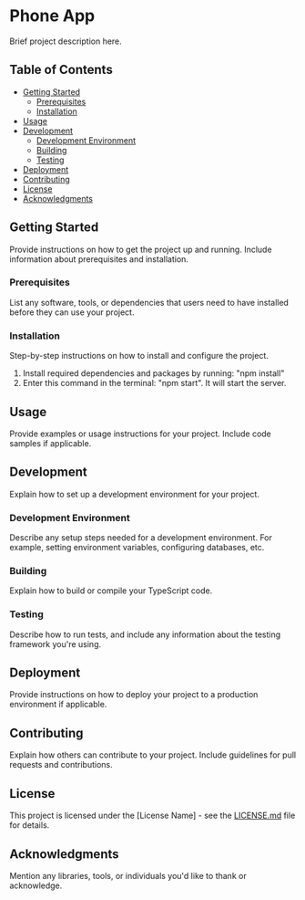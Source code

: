 # Phone App

Brief project description here.

## Table of Contents

- [Getting Started](#getting-started)
  - [Prerequisites](#prerequisites)
  - [Installation](#installation)
- [Usage](#usage)
- [Development](#development)
  - [Development Environment](#development-environment)
  - [Building](#building)
  - [Testing](#testing)
- [Deployment](#deployment)
- [Contributing](#contributing)
- [License](#license)
- [Acknowledgments](#acknowledgments)

## Getting Started

Provide instructions on how to get the project up and running. Include information about prerequisites and installation.

### Prerequisites

List any software, tools, or dependencies that users need to have installed before they can use your project.

### Installation

Step-by-step instructions on how to install and configure the project.
1. Install required dependencies and packages by running: "npm install"
2. Enter this command in the terminal: "npm start". It will start the server.

## Usage

Provide examples or usage instructions for your project. Include code samples if applicable.

## Development

Explain how to set up a development environment for your project.

### Development Environment

Describe any setup steps needed for a development environment. For example, setting environment variables, configuring databases, etc.

### Building

Explain how to build or compile your TypeScript code.

### Testing

Describe how to run tests, and include any information about the testing framework you're using.

## Deployment

Provide instructions on how to deploy your project to a production environment if applicable.

## Contributing

Explain how others can contribute to your project. Include guidelines for pull requests and contributions.

## License

This project is licensed under the [License Name] - see the [LICENSE.md](LICENSE.md) file for details.

## Acknowledgments

Mention any libraries, tools, or individuals you'd like to thank or acknowledge.

